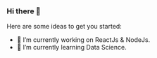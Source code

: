 ### Hi there 👋


Here are some ideas to get you started:

- 🔭 I’m currently working on ReactJs & NodeJs.
- 🌱 I’m currently learning Data Science.
<!--
**lakshay-viewlift/lakshay-viewlift** is a ✨ _special_ ✨ repository because its `README.md` (this file) appears on your GitHub profile.
- 👯 I’m looking to collaborate on ...
- 🤔 I’m looking for help with ...
- 💬 Ask me about ...
- 📫 How to reach me: ...
- 😄 Pronouns: ...
- ⚡ Fun fact: ...
-->
